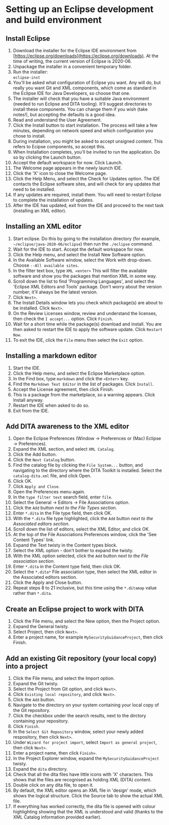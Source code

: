 # Setting up an Eclipse development and build environment

## Install Eclipse

1. Download the installer for the Eclipse IDE environment from [https://eclipse.org/downloads](https://eclipse.org/downloads). At the time of writing, the current version of Eclipse is 2020-06.
2. Unpackage the installer in a convenient temporary folder.
3. Run the installer:<br/>`eclipse-inst`
4. You'll be asked what configuration of Eclipse you want. Any will do, but really you want Git and XML components, which come as standard in the Eclipse IDE for Java Developers, so choose that one.
5. The installer will check that you have a suitable Java environment (needed to run Eclipse and DITA tooling). It'll suggest directories to install these components. You can change them if you wish (take notes!), but accepting the defaults is a good idea.
6. Read and understand the User Agreement.
7. Click the Install button to start installation. The process will take a few minutes, depending on network speed and which configuration you chose to install.
8. During installation, you might be asked to accept unsigned content. This refers to Ecipse components, so accept this.
9. When Installation completes, you'll be invited to run the application. Do so by clicking the Launch button.
10. Accept the default workspace for now. Click Launch.
11. The Welcome page appears in the newly launch IDE.
12. Click the 'X' icon to close the Welcome page.
13. Click the Help Menu, and select the Check for Updates option. The IDE contacts the Eclipse software sites, and will check for any updates that need to be installed.
14. If any updates are required, install them. You will need to restart Eclipse to complete the installation of updates.
15. After the IDE has updated, exit from the IDE and proceed to the next task (installing an XML editor).

## Installing an XML editor

1. Start eclipse. Do this by going to the installation directory (for example, `~/eclipse/java-2020-06/eclipse`) then run the `./eclipse` command.
2. Wait for the IDE to start. Accept the default workspace for now.
3. Click the Help menu, and select the Install New Software option.
4. In the Available Software window, select the Work with drop-down. Choose `--All available sites`.
5. In the filter text box, type `XML <enter>` This will filter the available software and show you the packages that mention XML in some way.
6. Scroll down the list to find 'Programming Languages', and select the 'Eclipse XML Editors and Tools' package. Don't worry about the version number; it'll always be the latest version.
7. Click `Next>`.
8. The Install Details window lets you check which package(s) are about to be installed. Click `Next>`.
9. On the Review Licenses window, review and understand the licenses, then check the `I accept...` option. Click `Finish`.
10. Wait for a short time while the package(s) download and install. You are then asked to restart the IDE to apply the software update. Click `Restart Now`.
11. To exit the IDE, click the `File` menu then select the `Exit` option.

## Installing a markdown editor

1. Start the IDE.
2. Click the Help menu, and select the Eclipse Marketplace option.
3. In the Find box, type `markdown` and click the `<Enter>` key.
4. Find the `Markdown Text Editor` in the list of packages. Click `Install`.
5. Accept the License agreement, then click Finish.
6. This is a package from the marketplace, so a warning appears. Click Install anyway.
7. Restart the IDE when asked to do so.
8. Exit from the IDE.

## Add DITA awareness to the XML editor

1. Open the Eclipse Preferences (Window -> Preferences or (Mac) Eclipse -> Preferences).
2. Expand the XML section, and select `XML Catalog`.
3. Click the Add button.
4. Click the `Next Catalog` button.
5. Find the catalog file by clicking the `File System...` button, and navigating to the directory where the DITA Toolkit is installed. Select the `catalog-dita.xml` file, and click Open.
6. Click OK.
7. Click `Apply and Close`.
8. Open the Preferences menu again.
9. In the `type filter text` search field, enter `file`.
10. Select the General -> Editors -> File Associations option.
11. Click the `Add` button _next to the File Types section_.
12. Enter `*.dita` in the File type field, then click OK.
13. With the `*.dita` file type highlighted, click the `Add` button _next to the Associated editors section_.
14. Scroll down the list of editors, select the XML Editor, and click OK.
15. At the top of the File Associations Preferences window, click the 'See Content Types' link.
16. Expand the Text twisty in the Content types block.
17. Select the XML option - don't bother to expand the twisty.
18. With the XML option selected, click the `Add` button _next to the File association section_.
19. Enter `*.dita` in the Content type field, then click OK.
20. Select the `*.dita*` File association type, then select the XML editor in the Associated editors section.
21. Click the Apply and Close button.
22. Repeat steps 8 to 21 inclusive, but this time using the `*.ditamap` value rather than `*.dita`.

## Create an Eclipse project to work with DITA

1. Click the File menu, and select the New option, then the Project option.
2. Expand the General twisty.
3. Select Project, then click `Next>`.
4. Enter a project name, for example `MySecurityGuidanceProject`, then click Finish.

## Add an existing Git repository (your local copy) into a project

1. Click the File menu, and select the Import option.
2. Expand the Git twisty.
3. Select the Project from Git option, and click `Next>`.
4. Click `Existing local repository`, and click `Next>`.
5. Click the `Add` button.
6. Navigate to the directory on your system containing your local copy of the Git repository.
7. Click the checkbox under the search results, next to the dirctory containing your repository.
8. Click `Finish`.
9. In the `Select Git Repository` window, select your newly added respository, then click `Next>`.
10. Under `Wizard for project import`, select `Import as general project`, then click `Next>`.
11. Enter a project name, then click `Finish>`.
12. In the Project Explorer window, expand the `MySecurityGuidanceProject` twisty.
13. Expand the `dita` directory.
14. Check that all the dita files have little icons with 'X' characters. This shows that the files are recognised as holding XML (DITA) content.
15. Double click on any dita file, to open it.
16. By default, the XML editor opens an XML file in 'design' mode, which shows the logical structure. Click the Source tab to show the actual XML file.
17. If everything has worked correctly, the dita file is opened with colour highlighting showing that the XML is understood and valid (thanks to the XML Catalog information provided earlier).
